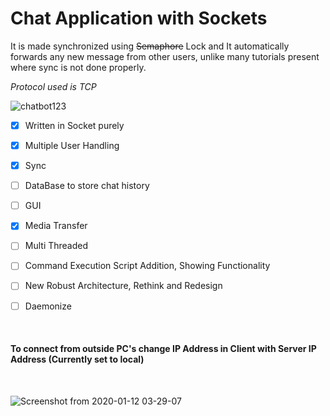 # Chat Application with Sockets

It is made synchronized using <s>Semaphore</s> Lock and It automatically forwards any new message from other users, unlike many tutorials present where sync is not done properly.

*Protocol used is TCP*

![chatbot123](https://user-images.githubusercontent.com/41824020/72211182-fd9be500-34ec-11ea-99ca-c6e076bf99f4.png)


- [x] Written in Socket purely
- [x] Multiple User Handling
- [x] Sync
- [ ] DataBase to store chat history
- [ ] GUI
- [x] Media Transfer
- [ ] Multi Threaded
- [ ] Command Execution Script Addition, Showing Functionality
- [ ] New Robust Architecture, Rethink and Redesign
- [ ] Daemonize


</br >

#### To connect from outside PC's change IP Address in Client with Server IP Address (Currently set to local)

</br>

![Screenshot from 2020-01-12 03-29-07](https://user-images.githubusercontent.com/41824020/72211127-dd1f5b00-34eb-11ea-929e-2f9d629effa0.png)
